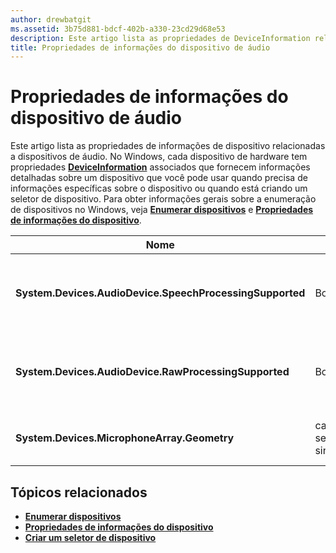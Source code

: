 ```yaml
---
author: drewbatgit
ms.assetid: 3b75d881-bdcf-402b-a330-23cd29d68e53
description: Este artigo lista as propriedades de DeviceInformation relacionadas a dispositivos de áudio
title: Propriedades de informações do dispositivo de áudio
---
```


# Propriedades de informações do dispositivo de áudio

Este artigo lista as propriedades de informações de dispositivo relacionadas a dispositivos de áudio. No Windows, cada dispositivo de hardware tem propriedades [**DeviceInformation**](https://msdn.microsoft.com/library/windows/apps/BR225393) associados que fornecem informações detalhadas sobre um dispositivo que você pode usar quando precisa de informações específicas sobre o dispositivo ou quando está criando um seletor de dispositivo. 
Para obter informações gerais sobre a enumeração de dispositivos no Windows, veja [**Enumerar dispositivos**](../devices-sensors/enumerate-devices.md) e [**Propriedades de informações do dispositivo**](../devices-sensors/device-information-properties.md).


|Nome|Tipo|Descrição|
|------------------------------------------------------------|------------|------------------------------------------------------|
|**System.Devices.AudioDevice.SpeechProcessingSupported**|Booliano|Indica se o dispositivo de áudio dá suporte para processamento de fala.|
|**System.Devices.AudioDevice.RawProcessingSupported**|Booliano|Indica se o dispositivo de áudio dá suporte para processamento bruto.|
|**System.Devices.MicrophoneArray.Geometry**|caractere sem sinal[]|Dados de geometria para uma matriz de microfones.|
## Tópicos relacionados

* [**Enumerar dispositivos**](../devices-sensors/enumerate-devices.md)
* [**Propriedades de informações do dispositivo**](../devices-sensors/device-information-properties.md)
* [**Criar um seletor de dispositivo**](../devices-sensors/build-a-device-selector.md)






<!--HONumber=May16_HO2-->


